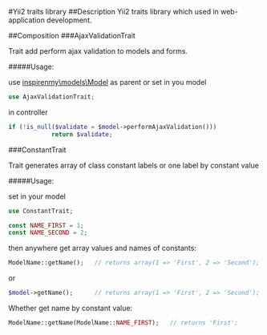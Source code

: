 #Yii2 traits library
##Description
Yii2 traits library which used in web-application development.



##Composition
###AjaxValidationTrait

Trait add perform ajax validation to models and forms. 

#####Usage:

use [inspirenmy\models\Model](https://github.com/inspirenmy/yii2-models) as parent or set in you model

```php
use AjaxValidationTrait;
```

in controller

```php
if (!is_null($validate = $model->performAjaxValidation()))
            return $validate;
```

###ConstantTrait

Trait generates array of class constant labels or one label by constant value 

#####Usage:

set in your model

```php
use ConstantTrait;

const NAME_FIRST = 1;
const NAME_SECOND = 2;
```

then anywhere get array values and names of constants:

```php
ModelName::getName();   // returns array(1 => 'First', 2 => 'Second');
```
or
```php
$model->getName();      // returns array(1 => 'First', 2 => 'Second');
```
Whether get name by constant value: 
```php
ModelName::getName(ModelName::NAME_FIRST);   // returns 'First';
```
